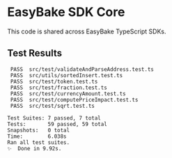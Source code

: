 # EasyBake SDK Core

This code is shared across EasyBake TypeScript SDKs.

## Test Results
```
 PASS  src/test/validateAndParseAddress.test.ts
 PASS  src/utils/sortedInsert.test.ts
 PASS  src/test/token.test.ts
 PASS  src/test/fraction.test.ts
 PASS  src/test/currencyAmount.test.ts
 PASS  src/test/computePriceImpact.test.ts
 PASS  src/test/sqrt.test.ts

Test Suites: 7 passed, 7 total
Tests:       59 passed, 59 total
Snapshots:   0 total
Time:        6.038s
Ran all test suites.
✨  Done in 9.92s.
```